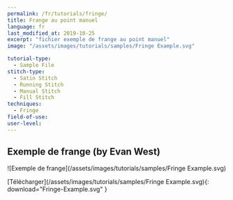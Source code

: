 ```yaml
---
permalink: /fr/tutorials/fringe/
title: Frange au point manuel
language: fr
last_modified_at: 2019-10-25
excerpt: "fichier exemple de frange au point manuel"
image: "/assets/images/tutorials/samples/Fringe Example.svg"

tutorial-type:
  - Sample File
stitch-type:
  - Satin Stitch
  - Running Stitch
  - Manual Stitch
  - Fill Stitch
techniques:
  - Fringe
field-of-use:
user-level: 
---
```

## Exemple de frange (by Evan West)

![Exemple de frange](/assets/images/tutorials/samples/Fringe Example.svg)

[Télécharger](/assets/images/tutorials/samples/Fringe Example.svg){: download="Fringe-Example.svg" }
